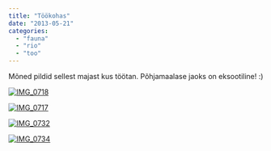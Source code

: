 ```yaml
---
title: "Töökohas"
date: "2013-05-21"
categories: 
  - "fauna"
  - "rio"
  - "too"
---
```


Mõned pildid sellest majast kus töötan. Põhjamaalase jaoks on eksootiline! :)

[![IMG_0718](/images/img_0718.jpg "IMG_0718")](https://plus.google.com/photos/105755497054125787170/albums/5879889041829168769/5879889184976512370?authkey=CPGFoJWXjICUowE&pid=5879889184976512370&oid=105755497054125787170)

[![IMG_0717](/images/img_0717.jpg "IMG_0717")](https://plus.google.com/photos/105755497054125787170/albums/5879889041829168769/5879889150152049330?authkey=CPGFoJWXjICUowE&pid=5879889150152049330&oid=105755497054125787170)

[![IMG_0732](/images/img_0732.jpg "IMG_0732")](https://plus.google.com/photos/105755497054125787170/albums/5879889041829168769/5879889583153448498?authkey=CPGFoJWXjICUowE&pid=5879889583153448498&oid=105755497054125787170)

[![IMG_0734](/images/img_0734.jpg "IMG_0734")](https://plus.google.com/photos/105755497054125787170/albums/5879889041829168769/5879889667076575618?authkey=CPGFoJWXjICUowE&pid=5879889667076575618&oid=105755497054125787170)
